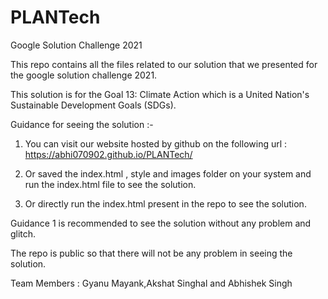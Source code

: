 # PLANTech
Google Solution Challenge 2021

This repo contains all the files related to our solution that we presented for the google solution challenge 2021.

This solution is for the Goal 13: Climate Action which is a United Nation's Sustainable Development Goals (SDGs).

Guidance for seeing the solution :-

1. You can visit our website hosted by github on the following url : https://abhi070902.github.io/PLANTech/

2. Or saved the index.html , style and images folder on your system and run the index.html file to see the solution.

3. Or directly run the index.html present in the repo to see the solution.

Guidance 1 is recommended to see the solution without any problem and glitch.

The repo is public so that there will not be any problem in seeing the solution.

Team Members :
Gyanu Mayank,Akshat Singhal and Abhishek Singh
